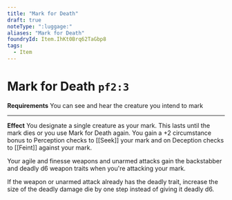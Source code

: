 ```yaml
---
title: "Mark for Death"
draft: true
noteType: ":luggage:"
aliases: "Mark for Death"
foundryId: Item.IhKt0Brq62TaGbp8
tags:
  - Item
---
```


# Mark for Death `pf2:3`

**Requirements** You can see and hear the creature you intend to mark

* * *

**Effect** You designate a single creature as your mark. This lasts until the mark dies or you use Mark for Death again. You gain a +2 circumstance bonus to Perception checks to [[Seek]] your mark and on Deception checks to [[Feint]] against your mark.

Your agile and finesse weapons and unarmed attacks gain the backstabber and deadly d6 weapon traits when you're attacking your mark.

If the weapon or unarmed attack already has the deadly trait, increase the size of the deadly damage die by one step instead of giving it deadly d6.
